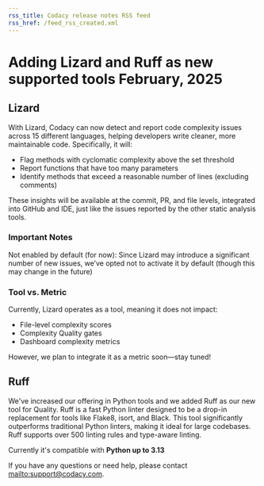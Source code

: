 ```yaml
---
rss_title: Codacy release notes RSS feed
rss_href: /feed_rss_created.xml
---
```


# Adding Lizard and Ruff as new supported tools February, 2025

## Lizard

With Lizard, Codacy can now detect and report code complexity issues across 15 different languages, helping developers write cleaner, more maintainable code. Specifically, it will:

-   Flag methods with cyclomatic complexity above the set threshold
-   Report functions that have too many parameters
-   Identify methods that exceed a reasonable number of lines (excluding comments)

These insights will be available at the commit, PR, and file levels, integrated into GitHub and IDE, just like the issues reported by the other static analysis tools.

### Important Notes

Not enabled by default (for now): Since Lizard may introduce a significant number of new issues, we’ve opted not to activate it by default (though this may change in the future)

### Tool vs. Metric

Currently, Lizard operates as a tool, meaning it does not impact:

-   File-level complexity scores
-   Complexity Quality gates
-   Dashboard complexity metrics

However, we plan to integrate it as a metric soon—stay tuned!

## Ruff

We've increased our offering in Python tools and we added Ruff as our new tool for Quality.
Ruff is a fast Python linter designed to be a drop-in replacement for tools like Flake8, isort, and Black. This tool significantly outperforms traditional Python linters, making it ideal for large codebases. Ruff supports over 500 linting rules and type-aware linting.

Currently it's compatible with **Python up to 3.13**

If you have any questions or need help, please contact <mailto:support@codacy.com>.
